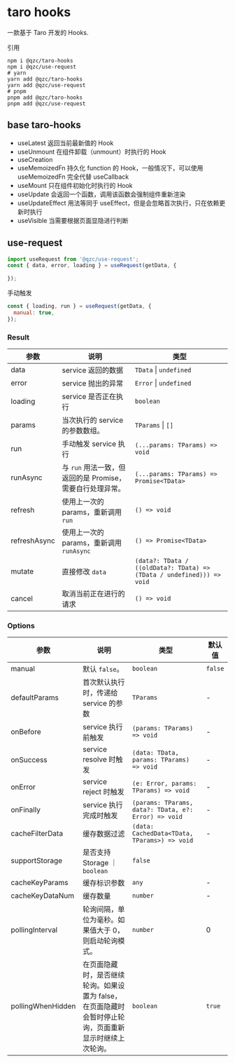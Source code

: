 # taro hooks
一款基于 Taro 开发的 Hooks.

引用
```shell
npm i @qzc/taro-hooks
npm i @qzc/use-request
# yarn
yarn add @qzc/taro-hooks
yarn add @qzc/use-request
# pnpm
pnpm add @qzc/taro-hooks
pnpm add @qzc/use-request
```

## base taro-hooks
+ useLatest 返回当前最新值的 Hook
+ useUnmount 在组件卸载（unmount）时执行的 Hook
+ useCreation
+ useMemoizedFn 持久化 function 的 Hook，一般情况下，可以使用 useMemoizedFn 完全代替 useCallback
+ useMount 只在组件初始化时执行的 Hook
+ useUpdate 会返回一个函数，调用该函数会强制组件重新渲染
+ useUpdateEffect 用法等同于 useEffect，但是会忽略首次执行，只在依赖更新时执行
+ useVisible 当需要根据页面显隐进行判断

## use-request
```js
import useRequest from '@qzc/use-request';
const { data, error, loading } = useRequest(getData, {
  
});
```
手动触发
```js
const { loading, run } = useRequest(getData, {
  manual: true,
});
```

### Result

| 参数         | 说明                                                     | 类型                            |
| ------------ | ------------------------------------------------------- |-------------------------------- |
| data         | service 返回的数据                                        | `TData` \| `undefined`      |
| error        | service 抛出的异常                                        | `Error` \| `undefined`     |
| loading      | service 是否正在执行                                     | `boolean`                    |
| params       | 当次执行的 service 的参数数组。                            | `TParams` \| `[]`           |
| run          | 手动触发 service 执行                                    | `(...params: TParams) => void`   |
| runAsync     | 与 `run` 用法一致，但返回的是 Promise，需要自行处理异常。   | `(...params: TParams) => Promise<TData>`  |
| refresh      | 使用上一次的 params，重新调用 `run`                     | `() => void`    |
| refreshAsync | 使用上一次的 params，重新调用 `runAsync`                | `() => Promise<TData>`     |
| mutate       | 直接修改 `data`                                    | `(data?: TData / ((oldData?: TData) => (TData / undefined))) => void` |
| cancel       | 取消当前正在进行的请求                                | `() => void`    | 

### Options

| 参数          | 说明                           | 类型                                                 | 默认值  |
| ------------- | ------------------------------ | ---------------------------------------------------- | ------- |
| manual        | 默认 `false`。                      | `boolean`                                            | `false` |
| defaultParams | 首次默认执行时，传递给 service 的参数   |                   `TParams`                | -       |
| onBefore      | service 执行前触发             | `(params: TParams) => void`                          | -       |
| onSuccess     | service resolve 时触发         | `(data: TData, params: TParams) => void`             | -       |
| onError       | service reject 时触发          | `(e: Error, params: TParams) => void`                | -       |
| onFinally     | service 执行完成时触发         | `(params: TParams, data?: TData, e?: Error) => void` | -       |
| cacheFilterData | 缓存数据过滤                 | `(data: CachedData<TData, TParams>) => void`  | - |
| supportStorage | 是否支持Storage              ｜ `boolean` | `false` |
| cacheKeyParams | 缓存标识参数 |  `any` | - |
| cacheKeyDataNum | 缓存数量 | `number` | - |
| pollingInterval | 轮询间隔，单位为毫秒。如果值大于 0，则启动轮询模式。 |  `number` | 0 |
| pollingWhenHidden | 	在页面隐藏时，是否继续轮询。如果设置为 false，在页面隐藏时会暂时停止轮询，页面重新显示时继续上次轮询。 | `boolean` | `true` |
